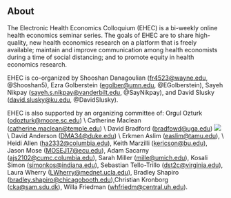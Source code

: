 ## About

The Electronic Health Economics Colloquium (EHEC) is a bi-weekly online health economics seminar series. The goals of EHEC are to share high-quality, new health economics research on a platform that is freely available; maintain and improve communication among health economists during a time of social distancing; and to promote equity in health economics research.

EHEC is co-organized by Shooshan Danagoulian (fr4523@wayne.edu, @Shooshan5), Ezra Golberstein (egolber@umn.edu, @EGolberstein), Sayeh Nikpay (sayeh.s.nikpay@vanderbilt.edu, @SayNikpay), and David Slusky (david.slusky@ku.edu, @DavidSlusky). 

EHEC is also supported by an organizing committee of:
Orgul Ozturk (odozturk@moore.sc.edu) \\
Catherine Maclean (catherine.maclean@temple.edu) \\
David Bradford (bradfowd@uga.edu) <img src="https://img.icons8.com/color/30/000000/twitter.png"/> \\
David Anderson (DMA34@duke.edu) \\
Erkmen Aslim (easlim@tamu.edu), \\
Heidi Allen (ha2332@columbia.edu), Keith Marzilli (kericson@bu.edu), Jason Mose (MOSEJ17@ecu.edu), Adam Sacarny (ajs2102@cumc.columbia.edu), Sarah Miller (mille@umich.edu), Kosali Simon (simonkos@indiana.edu), Sebastian Tello-Trillo (dst2c@virginia.edu), Laura Wherry (LWherry@mednet.ucla.edu), Bradley Shapiro (bradley.shapiro@chicagobooth.edu),Christian Kronborg (cka@sam.sdu.dk), Willa Friedman (whfriedm@central.uh.edu).
